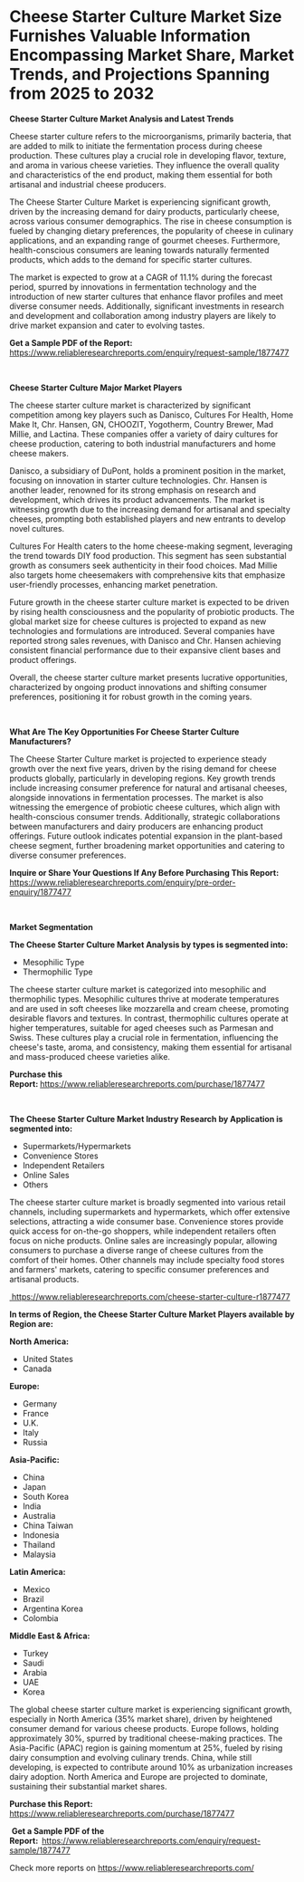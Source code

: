 <p><h1>Cheese Starter Culture Market Size Furnishes Valuable Information Encompassing Market Share, Market Trends, and Projections Spanning from 2025 to 2032</h1></p><p><strong>Cheese Starter Culture Market Analysis and Latest Trends</strong></p>
<p><p>Cheese starter culture refers to the microorganisms, primarily bacteria, that are added to milk to initiate the fermentation process during cheese production. These cultures play a crucial role in developing flavor, texture, and aroma in various cheese varieties. They influence the overall quality and characteristics of the end product, making them essential for both artisanal and industrial cheese producers. </p><p>The Cheese Starter Culture Market is experiencing significant growth, driven by the increasing demand for dairy products, particularly cheese, across various consumer demographics. The rise in cheese consumption is fueled by changing dietary preferences, the popularity of cheese in culinary applications, and an expanding range of gourmet cheeses. Furthermore, health-conscious consumers are leaning towards naturally fermented products, which adds to the demand for specific starter cultures. </p><p>The market is expected to grow at a CAGR of 11.1% during the forecast period, spurred by innovations in fermentation technology and the introduction of new starter cultures that enhance flavor profiles and meet diverse consumer needs. Additionally, significant investments in research and development and collaboration among industry players are likely to drive market expansion and cater to evolving tastes.</p></p>
<p><strong>Get a Sample PDF of the Report:&nbsp;</strong> <a href="https://www.reliableresearchreports.com/enquiry/request-sample/1877477?utm_campaign=3190&utm_medium=2&utm_source=Github&utm_content=ia&utm_term=01042025&utm_id=cheese-starter-culture">https://www.reliableresearchreports.com/enquiry/request-sample/1877477</a></p>
<p>&nbsp;</p>
<p><strong>Cheese Starter Culture Major Market Players</strong></p>
<p><p>The cheese starter culture market is characterized by significant competition among key players such as Danisco, Cultures For Health, Home Make It, Chr. Hansen, GN, CHOOZIT, Yogotherm, Country Brewer, Mad Millie, and Lactina. These companies offer a variety of dairy cultures for cheese production, catering to both industrial manufacturers and home cheese makers.</p><p>Danisco, a subsidiary of DuPont, holds a prominent position in the market, focusing on innovation in starter culture technologies. Chr. Hansen is another leader, renowned for its strong emphasis on research and development, which drives its product advancements. The market is witnessing growth due to the increasing demand for artisanal and specialty cheeses, prompting both established players and new entrants to develop novel cultures.</p><p>Cultures For Health caters to the home cheese-making segment, leveraging the trend towards DIY food production. This segment has seen substantial growth as consumers seek authenticity in their food choices. Mad Millie also targets home cheesemakers with comprehensive kits that emphasize user-friendly processes, enhancing market penetration.</p><p>Future growth in the cheese starter culture market is expected to be driven by rising health consciousness and the popularity of probiotic products. The global market size for cheese cultures is projected to expand as new technologies and formulations are introduced. Several companies have reported strong sales revenues, with Danisco and Chr. Hansen achieving consistent financial performance due to their expansive client bases and product offerings.</p><p>Overall, the cheese starter culture market presents lucrative opportunities, characterized by ongoing product innovations and shifting consumer preferences, positioning it for robust growth in the coming years.</p></p>
<p>&nbsp;</p>
<p><strong>What Are The Key Opportunities For Cheese Starter Culture Manufacturers?</strong></p>
<p><p>The Cheese Starter Culture market is projected to experience steady growth over the next five years, driven by the rising demand for cheese products globally, particularly in developing regions. Key growth trends include increasing consumer preference for natural and artisanal cheeses, alongside innovations in fermentation processes. The market is also witnessing the emergence of probiotic cheese cultures, which align with health-conscious consumer trends. Additionally, strategic collaborations between manufacturers and dairy producers are enhancing product offerings. Future outlook indicates potential expansion in the plant-based cheese segment, further broadening market opportunities and catering to diverse consumer preferences.</p></p>
<p><strong>Inquire or Share Your Questions If Any Before Purchasing This Report:</strong> <a href="https://www.reliableresearchreports.com/enquiry/pre-order-enquiry/1877477?utm_campaign=3190&utm_medium=2&utm_source=Github&utm_content=ia&utm_term=01042025&utm_id=cheese-starter-culture">https://www.reliableresearchreports.com/enquiry/pre-order-enquiry/1877477</a></p>
<p>&nbsp;</p>
<p><strong>Market Segmentation</strong></p>
<p><strong>The Cheese Starter Culture Market Analysis by types is segmented into:</strong></p>
<p><ul><li>Mesophilic Type</li><li>Thermophilic Type</li></ul></p>
<p><p>The cheese starter culture market is categorized into mesophilic and thermophilic types. Mesophilic cultures thrive at moderate temperatures and are used in soft cheeses like mozzarella and cream cheese, promoting desirable flavors and textures. In contrast, thermophilic cultures operate at higher temperatures, suitable for aged cheeses such as Parmesan and Swiss. These cultures play a crucial role in fermentation, influencing the cheese's taste, aroma, and consistency, making them essential for artisanal and mass-produced cheese varieties alike.</p></p>
<p><strong>Purchase this Report:&nbsp;</strong><a href="https://www.reliableresearchreports.com/purchase/1877477?utm_campaign=3190&utm_medium=2&utm_source=Github&utm_content=ia&utm_term=01042025&utm_id=cheese-starter-culture">https://www.reliableresearchreports.com/purchase/1877477</a></p>
<p>&nbsp;</p>
<p><strong>The Cheese Starter Culture Market Industry Research by Application is segmented into:</strong></p>
<p><ul><li>Supermarkets/Hypermarkets</li><li>Convenience Stores</li><li>Independent Retailers</li><li>Online Sales</li><li>Others</li></ul></p>
<p><p>The cheese starter culture market is broadly segmented into various retail channels, including supermarkets and hypermarkets, which offer extensive selections, attracting a wide consumer base. Convenience stores provide quick access for on-the-go shoppers, while independent retailers often focus on niche products. Online sales are increasingly popular, allowing consumers to purchase a diverse range of cheese cultures from the comfort of their homes. Other channels may include specialty food stores and farmers' markets, catering to specific consumer preferences and artisanal products.</p></p>
<p><a href="https://www.reliableresearchreports.com/cheese-starter-culture-r1877477?utm_campaign=3190&utm_medium=2&utm_source=Github&utm_content=ia&utm_term=01042025&utm_id=cheese-starter-culture">&nbsp;https://www.reliableresearchreports.com/cheese-starter-culture-r1877477</a></p>
<p><strong>In terms of Region, the Cheese Starter Culture Market Players available by Region are:</strong></p>
<p>
    <p> <strong> North America: </strong>
        <ul>
            <li>United States</li>
            <li>Canada</li>
        </ul>
        </p> 
    <p> <strong> Europe: </strong>
        <ul>
            <li>Germany</li>
            <li>France</li>
            <li>U.K.</li>
            <li>Italy</li>
            <li>Russia</li>
        </ul>
        </p> 
    <p> <strong> Asia-Pacific: </strong>
        <ul>
            <li>China</li>
            <li>Japan</li>
            <li>South Korea</li>
            <li>India</li>
            <li>Australia</li>
            <li>China Taiwan</li>
            <li>Indonesia</li>
            <li>Thailand</li>
            <li>Malaysia</li>
        </ul>
        </p> 
    <p> <strong> Latin America: </strong>
        <ul>
            <li>Mexico</li>
            <li>Brazil</li>
            <li>Argentina Korea</li>
            <li>Colombia</li>
        </ul>
        </p> 
    <p> <strong> Middle East & Africa: </strong>
        <ul>
            <li>Turkey</li>
            <li>Saudi</li>
            <li>Arabia</li>
            <li>UAE</li>
            <li>Korea</li>
        </ul>
    </p>
    </p>
<p><p>The global cheese starter culture market is experiencing significant growth, especially in North America (35% market share), driven by heightened consumer demand for various cheese products. Europe follows, holding approximately 30%, spurred by traditional cheese-making practices. The Asia-Pacific (APAC) region is gaining momentum at 25%, fueled by rising dairy consumption and evolving culinary trends. China, while still developing, is expected to contribute around 10% as urbanization increases dairy adoption. North America and Europe are projected to dominate, sustaining their substantial market shares.</p></p>
<p><strong>Purchase this Report: </strong><a href="https://www.reliableresearchreports.com/purchase/1877477?utm_campaign=3190&utm_medium=2&utm_source=Github&utm_content=ia&utm_term=01042025&utm_id=cheese-starter-culture">https://www.reliableresearchreports.com/purchase/1877477</a></p>
<p>&nbsp;<strong>Get a Sample PDF of the Report:&nbsp;&nbsp;</strong><a href="https://www.reliableresearchreports.com/enquiry/request-sample/1877477?utm_campaign=3190&utm_medium=2&utm_source=Github&utm_content=ia&utm_term=01042025&utm_id=cheese-starter-culture">https://www.reliableresearchreports.com/enquiry/request-sample/1877477</a></p>
<p><strong></strong></p>
<p>Check more reports on <a href="https://www.reliableresearchreports.com/?utm_campaign=3190&utm_medium=2&utm_source=Github&utm_content=ia&utm_term=01042025&utm_id=cheese-starter-culture">https://www.reliableresearchreports.com/</a></p>